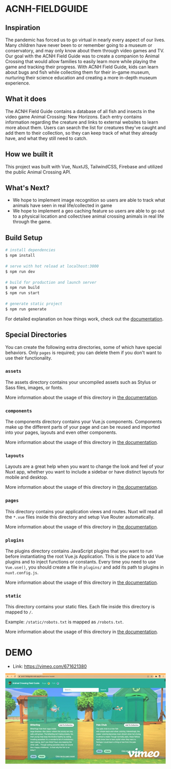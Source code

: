# ACNH-FIELDGUIDE

## Inspiration
The pandemic has forced us to go virtual in nearly every aspect of our lives. Many children have never been to or remember going to a museum or conservatory, and may only know about them through video games and TV. Our goal with the ACNH Field Guide was to create a companion to Animal Crossing that would allow families to easily learn more while playing the game and tracking their progress. With ACNH Field Guide, kids can learn about bugs and fish while collecting them for their in-game museum, nurturing their science education and creating a more in-depth museum experience.

## What it does
The ACNH Field Guide contains a database of all fish and insects in the video game Animal Crossing: New Horizons. Each entry contains information regarding the creature and links to external websites to learn more about them. Users can search the list for creatures they've caught and add them to their collection, so they can keep track of what they already have, and what they still need to catch.

## How we built it
This project was built with Vue, NuxtJS, TailwindCSS, Firebase and utilized the public Animal Crossing API. 

## What's Next?
- We hope to implement image recognition so users are able to track what animals have seen in real life/collected in game
- We hope to implement a geo caching feature so users are able to go out to a physical location and collect/see animal crossing animals in real life through the game.

## Build Setup

```bash
# install dependencies
$ npm install

# serve with hot reload at localhost:3000
$ npm run dev

# build for production and launch server
$ npm run build
$ npm run start

# generate static project
$ npm run generate
```

For detailed explanation on how things work, check out the [documentation](https://nuxtjs.org).

## Special Directories

You can create the following extra directories, some of which have special behaviors. Only `pages` is required; you can delete them if you don't want to use their functionality.

### `assets`

The assets directory contains your uncompiled assets such as Stylus or Sass files, images, or fonts.

More information about the usage of this directory in [the documentation](https://nuxtjs.org/docs/2.x/directory-structure/assets).

### `components`

The components directory contains your Vue.js components. Components make up the different parts of your page and can be reused and imported into your pages, layouts and even other components.

More information about the usage of this directory in [the documentation](https://nuxtjs.org/docs/2.x/directory-structure/components).

### `layouts`

Layouts are a great help when you want to change the look and feel of your Nuxt app, whether you want to include a sidebar or have distinct layouts for mobile and desktop.

More information about the usage of this directory in [the documentation](https://nuxtjs.org/docs/2.x/directory-structure/layouts).


### `pages`

This directory contains your application views and routes. Nuxt will read all the `*.vue` files inside this directory and setup Vue Router automatically.

More information about the usage of this directory in [the documentation](https://nuxtjs.org/docs/2.x/get-started/routing).

### `plugins`

The plugins directory contains JavaScript plugins that you want to run before instantiating the root Vue.js Application. This is the place to add Vue plugins and to inject functions or constants. Every time you need to use `Vue.use()`, you should create a file in `plugins/` and add its path to plugins in `nuxt.config.js`.

More information about the usage of this directory in [the documentation](https://nuxtjs.org/docs/2.x/directory-structure/plugins).

### `static`

This directory contains your static files. Each file inside this directory is mapped to `/`.

Example: `/static/robots.txt` is mapped as `/robots.txt`.

More information about the usage of this directory in [the documentation](https://nuxtjs.org/docs/2.x/directory-structure/static).

# DEMO
- Link: https://vimeo.com/671621380
<img src="/ACNH.gif"/>

